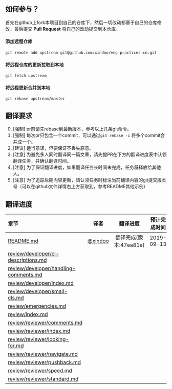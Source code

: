 ## 如何参与？
首先在github上fork本项目到自己的仓库下，然后一切改动都基于自己的仓库修改，最后提交 __Pull Request__ 将自己的改动提交到本仓库。 

#### 添加远程仓库   
`git remote add upstream git@github.com:xindoo/eng-practices-cn.git`
#### 将远程仓库的更新拉取到本地  
`git fetch upstream`  
#### 将远程更新合并到本地
`git rebase upstream/master`  

## 翻译要求  
0. [强制] pr前请先rebase到最新版本，参考以上几条git命令。 
1. [强制] 每次pr只包含一个commit，可以通过`git rebase -i` 将多个commit合并成一个。   
2. [建议] 适当意译，但要保证不丢失原意。
3. [注意] 为避免多人同时翻译同一篇文章，请先提PR在下方的翻译进度表中认领翻译任务，并确认翻译时间。
4. [注意] 为了保证翻译进度，如果翻译任务长时间未完成，任务将释放给其他人。 
5. [注意] 为了追踪后期内容更新，请认领任务时标注当前翻译内容的git提交版本号（可以在github文件详情右上方获取到，参考README其他示例）  

## 翻译进度

| 章节 | 译者 | 翻译进度 | 预计完成时间 |   
| :------------- |:-------------:|:-----:| :-----:|  
| [README.md](README.md) |[@xindoo](https://github.com/xindoo)| 翻译完成(版本:47ea81e) | 2019-09-13 | 
| [review/developer/cl-descriptions.md](review/developer/cl-descriptions.md) |  | |  |     
| [review/developer/handling-comments.md](review/developer/handling-comments.md) |  | |  |    
| [review/developer/index.md](review/developer/index.md) |  | |  |    
| [review/developer/small-cls.md](review/developer/small-cls.md) |  | |  |    
| [review/emergencies.md](review/emergencies.md) |  | |  |    
| [review/index.md](review/index.md) |  | |  |    
| [review/reviewer/comments.md](review/reviewer/comments.md ) |  | |  |  
| [review/reviewer/index.md](review/reviewer/index.md ) |  | |  |  
| [review/reviewer/looking-for.md](review/reviewer/looking-for.md ) |  | |  |  
| [review/reviewer/navigate.md](review/reviewer/navigate.md ) |  | |  |  
| [review/reviewer/pushback.md](review/reviewer/pushback.md ) |  | |  |  
| [review/reviewer/speed.md](review/reviewer/speed.md ) |  | |  |  
| [review/reviewer/standard.md](review/reviewer/standard.md ) |  | |  |   